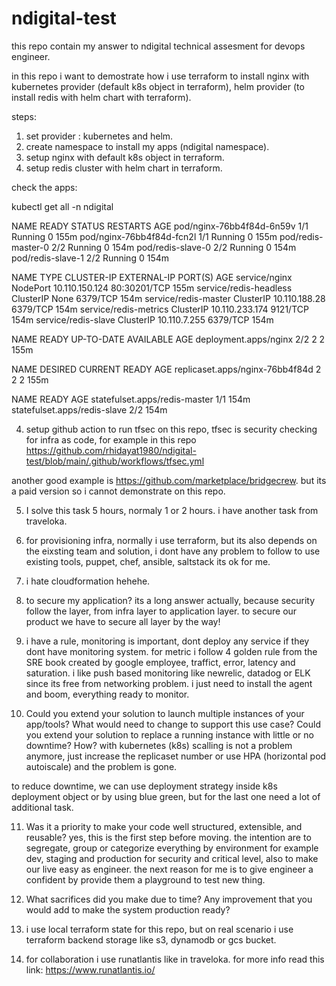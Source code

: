 # ndigital-test

this repo contain my answer to ndigital technical assesment for devops engineer.

in this repo i want to demostrate how i use terraform to install nginx with kubernetes provider (default k8s object in terraform), helm provider (to install redis with helm chart with terraform).

steps:

1. set provider : kubernetes and helm.
2. create namespace to install my apps (ndigital namespace).
3. setup nginx with default k8s object in terraform.
4. setup redis cluster with helm chart in terraform.


check the apps: 

kubectl get all -n ndigital

NAME                        READY   STATUS    RESTARTS   AGE
pod/nginx-76bb4f84d-6n59v   1/1     Running   0          155m
pod/nginx-76bb4f84d-fcn2l   1/1     Running   0          155m
pod/redis-master-0          2/2     Running   0          154m
pod/redis-slave-0           2/2     Running   0          154m
pod/redis-slave-1           2/2     Running   0          154m

NAME                     TYPE        CLUSTER-IP       EXTERNAL-IP   PORT(S)        AGE
service/nginx            NodePort    10.110.150.124   <none>        80:30201/TCP   155m
service/redis-headless   ClusterIP   None             <none>        6379/TCP       154m
service/redis-master     ClusterIP   10.110.188.28    <none>        6379/TCP       154m
service/redis-metrics    ClusterIP   10.110.233.174   <none>        9121/TCP       154m
service/redis-slave      ClusterIP   10.110.7.255     <none>        6379/TCP       154m

NAME                    READY   UP-TO-DATE   AVAILABLE   AGE
deployment.apps/nginx   2/2     2            2           155m

NAME                              DESIRED   CURRENT   READY   AGE
replicaset.apps/nginx-76bb4f84d   2         2         2       155m

NAME                            READY   AGE
statefulset.apps/redis-master   1/1     154m
statefulset.apps/redis-slave    2/2     154m

4. setup github action to run tfsec on this repo, tfsec is security checking for infra as code, for example in this repo https://github.com/rhidayat1980/ndigital-test/blob/main/.github/workflows/tfsec.yml

another good example is https://github.com/marketplace/bridgecrew. but its a paid version so i cannot demonstrate on this repo.

5. I solve this task 5 hours, normaly 1 or 2 hours. i have another task from traveloka.

6. for provisioning infra, normally i use terraform, but its also depends on the eixsting team and solution, i dont have any problem to follow to use existing tools, puppet, chef, ansible, saltstack its ok for me.

7. i hate cloudformation hehehe.

8. to secure my application? its a long answer actually, because security follow the layer, from infra layer to application layer. to secure our product we have to secure all layer by the way!

9. i have a rule, monitoring is important, dont deploy any service if they dont have monitoring system. for metric i follow 4 golden rule from the SRE book created by google employee, traffict, error, latency and saturation.
i like push based monitoring like newrelic, datadog or ELK since its free from networking problem. i just need to install the agent and boom, everything ready to monitor.

10. Could you extend your solution to launch multiple instances of your app/tools? What
would need to change to support this use case?
Could you extend your solution to replace a running instance with little or no downtime?
How?
with kubernetes (k8s) scalling is not a problem anymore, just increase the replicaset number or use HPA (horizontal pod autoiscale) and the problem is gone.

to reduce downtime, we can use deployment strategy inside k8s deployment object or by using blue green, but for the last one need a lot of additional task.

11. Was it a priority to make your code well structured, extensible, and reusable?
    yes, this is the first step before moving. the intention are to segregate, group or categorize everything by environment for example dev, staging and production for security and critical level, also to make our live easy as engineer. the next reason for me is to give engineer a confident by provide them a playground to test new thing.

12. What sacrifices did you make due to time? Any improvement that you would add to make the system production ready?

13. i use local terraform state for this repo, but on real scenario i use terraform backend storage like s3, dynamodb or gcs bucket.
14. for collaboration i use runatlantis like in traveloka. for more info read this link: https://www.runatlantis.io/
